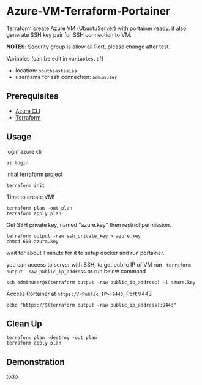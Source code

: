 # Azure-VM-Terraform-Portainer

Terraform create Azure VM (UbuntuServer) with portainer ready. it also generate SSH key pair for SSH connection to VM.

**NOTES**: Security group is allow all Port, please change after test.

Variables (can be edit in `variables.tf`)

- location: `southeastasias`
- username for ssh connection: `adminuser`

## Prerequisites

- [Azure CLI](https://learn.microsoft.com/en-us/cli/azure/install-azure-cli#install)
- [Terraform](https://developer.hashicorp.com/terraform/tutorials/aws-get-started/install-cli#install-terraform)

## Usage

login azure cli

```shell
az login
```

inital terraform project

```shell
terraform init
```

Time to create VM!

```shell
terraform plan -out plan
terraform apply plan
```

Get SSH private key, named "azure.key" then restrict permission.

```shell
terraform output -raw ssh_private_key > azure.key
chmod 600 azure.key
```

wait for about 1 minute for it to setup docker and run portainer.

you can access to server with SSH, to get public IP of VM run `
terraform output -raw public_ip_address` or run below command

```shell
ssh adminuser@$(terraform output -raw public_ip_address) -i azure.key
```

Access Portainer at `https://<Public_IP>:9443`, Port 9443

```shell
echo "https://$(terraform output -raw public_ip_address):9443"
```

## Clean Up

```shell
terraform plan -destroy -out plan
terraform apply plan
```

## Demonstration

todo
